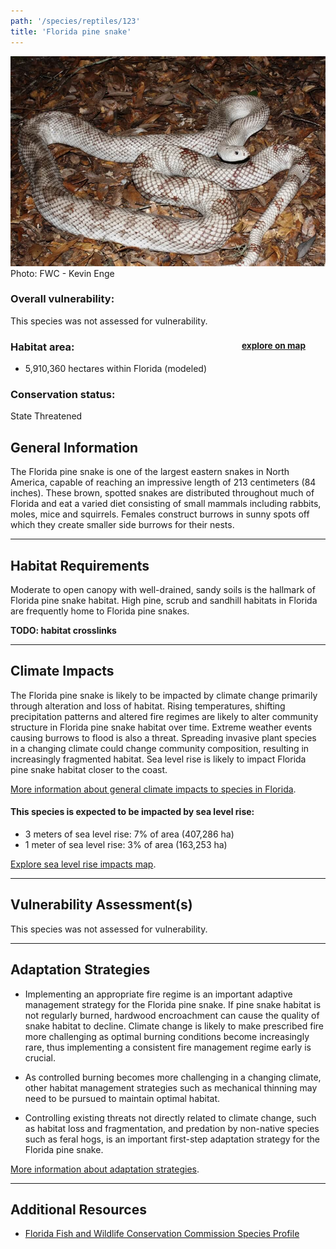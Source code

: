 ```yaml
---
path: '/species/reptiles/123'
title: 'Florida pine snake'
---
```


<content-header icon="snakes" title="Florida pine snake" subtitle="Pituophis melanoleucus mugitus">
</content-header>

<div id="TopSection">

<div class="header-photo"><img src="123.jpg" alt="Photo for 123"/>
<figcaption>Photo: FWC - Kevin Enge</figcaption></div>

<div>

### Overall vulnerability:

This species was not assessed for vulnerability.

<h3>Habitat area: 
<a href="/species/reptiles/123/map" style="float:right;font-size:smaller;margin-right: 2rem;">
<fa-icon name="map"></fa-icon>
explore on map
</a>
</h3>

-   5,910,360 hectares within Florida (modeled)


### Conservation status:

State Threatened

</div>
</div>

## General Information

The Florida pine snake is one of the largest eastern snakes in North America, capable of reaching an impressive length of 213 centimeters (84 inches).  These brown, spotted snakes are distributed throughout much of Florida and eat a varied diet consisting of small mammals including rabbits, moles, mice and squirrels.  Females construct burrows in sunny spots off which they create smaller side burrows for their nests.

<hr />

## Habitat Requirements

Moderate to open canopy with well-drained, sandy soils is the hallmark of Florida pine snake habitat. High pine, scrub and sandhill habitats in Florida are frequently home to Florida pine snakes.

**TODO: habitat crosslinks**

<hr />

## Climate Impacts

The Florida pine snake is likely to be impacted by climate change primarily through alteration and loss of habitat.  Rising temperatures, shifting precipitation patterns and altered fire regimes are likely to alter community structure in Florida pine snake habitat over time.  Extreme weather events causing burrows to flood is also a threat.  Spreading invasive plant species in a changing climate could change community composition, resulting in increasingly fragmented habitat.  Sea level rise is likely to impact Florida pine snake habitat closer to the coast.

[More information about general climate impacts to species in Florida](/impacts/species).


#### This species is expected to be impacted by sea level rise:

- 3 meters of sea level rise: 7% of area (407,286 ha)
- 1 meter of sea level rise: 3% of area (163,253 ha)

[Explore sea level rise impacts map](/species/reptiles/123/map).


<hr />

## Vulnerability Assessment(s)

This species was not assessed for vulnerability.

<hr />

## Adaptation Strategies

- Implementing an appropriate fire regime is an important adaptive management strategy for the Florida pine snake.  If pine snake habitat is not regularly burned, hardwood encroachment can cause the quality of snake habitat to decline.  Climate change is likely to make prescribed fire more challenging as optimal burning conditions become increasingly rare, thus implementing a consistent fire management regime early is crucial.

- As controlled burning becomes more challenging in a changing climate, other habitat management strategies such as mechanical thinning may need to be pursued to maintain optimal habitat.

- Controlling existing threats not directly related to climate change, such as habitat loss and fragmentation, and predation by non-native species such as feral hogs, is an important first-step adaptation strategy for the Florida pine snake.

[More information about adaptation strategies](/strategies).

<hr />


## Additional Resources

- [Florida Fish and Wildlife Conservation Commission Species Profile](https://myfwc.com/wildlifehabitats/profiles/reptiles/snakes/florida-pine-snake/)
